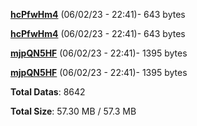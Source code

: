 [**hcPfwHm4**](/data/hcPfwHm4.txt) (06/02/23 - 22:41)- 643 bytes

[**hcPfwHm4**](/data/hcPfwHm4.txt) (06/02/23 - 22:41)- 643 bytes

[**mjpQN5HF**](/data/mjpQN5HF.txt) (06/02/23 - 22:41)- 1395 bytes

[**mjpQN5HF**](/data/mjpQN5HF.txt) (06/02/23 - 22:41)- 1395 bytes

**Total Datas**: 8642

**Total Size**: 57.30 MB / 57.3 MB